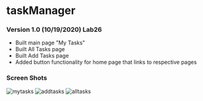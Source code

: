 # taskManager

### Version 1.0 (10/19/2020) Lab26

- Built main page "My Tasks"
- Built All Tasks page
- Built Add Tasks page
- Added button functionality for home page that links to respective pages

### Screen Shots

![mytasks](./taskManager/mytaskScreen.png)
![addtasks](./taskManager/addTaskscreen.png)
![alltasks](./taskManager/alltasksScreen.png)